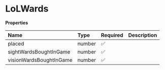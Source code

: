 # LoLWards

**Properties**

| Name                    | Type   | Required | Description |
| :---------------------- | :----- | :------- | :---------- |
| placed                  | number | ✅       |             |
| sightWardsBoughtInGame  | number | ✅       |             |
| visionWardsBoughtInGame | number | ✅       |             |
